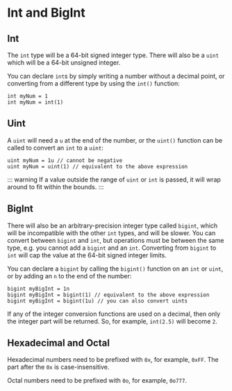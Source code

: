 # Int and BigInt

## Int

The `int` type will be a 64-bit signed integer type. There will also be a `uint` which will be a 64-bit unsigned integer.

You can declare `int`s by simply writing a number without a decimal point, or converting from a different type by using the `int()` function:

```nc
int myNum = 1
int myNum = int(1)
```

## Uint

A `uint` will need a `u` at the end of the number, or the `uint()` function can be called to convert an `int` to a `uint`:

```nc
uint myNum = 1u // cannot be negative
uint myNum = uint(1) // equivalent to the above expression
```

::: warning
If a value outside the range of `uint` or `int` is passed, it will wrap around to fit within the bounds.
:::

## BigInt

There will also be an arbitrary-precision integer type called `bigint`, which will be incompatible with the other `int` types, and will be slower. You can convert between `bigint` and `int`, but operations must be between the same type, e.g. you cannot add a `bigint` and an `int`. Converting from `bigint` to `int` will cap the value at the 64-bit signed integer limits.

You can declare a `bigint` by calling the `bigint()` function on an `int` or `uint`, or by adding an `n` to the end of the number:

```nc
bigint myBigInt = 1n
bigint myBigInt = bigint(1) // equivalent to the above expression
bigint myBigInt = bigint(1u) // you can also convert uints
```

If any of the integer conversion functions are used on a decimal, then only the integer part will be returned. So, for example, `int(2.5)` will become `2`.

## Hexadecimal and Octal

Hexadecimal numbers need to be prefixed with `0x`, for example, `0xFF`. The part after the `0x` is case-insensitive.

Octal numbers need to be prefixed with `0o`, for example, `0o777`.
